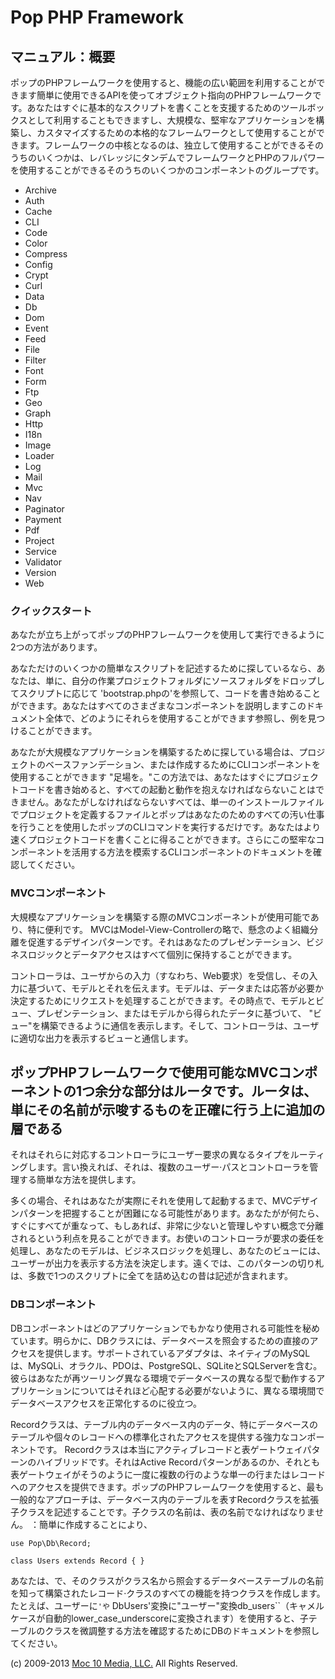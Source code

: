 Pop PHP Framework
=================

マニュアル：概要
---------------

ポップのPHPフレームワークを使用すると、機能の広い範囲を利用することができます簡単に使用できるAPIを使ってオブジェクト指向のPHPフレームワークです。あなたはすぐに基本的なスクリプトを書くことを支援するためのツールボックスとして利用することもできますし、大規模な、堅牢なアプリケーションを構築し、カスタマイズするための本格的なフレームワークとして使用することができます。フレームワークの中核となるのは、独立して使用することができるそのうちのいくつかは、レバレッジにタンデムでフレームワークとPHPのフルパワーを使用することができるそのうちのいくつかのコンポーネントのグループです。

-   Archive
-   Auth
-   Cache
-   CLI
-   Code
-   Color
-   Compress
-   Config
-   Crypt
-   Curl
-   Data
-   Db
-   Dom
-   Event
-   Feed
-   File
-   Filter
-   Font
-   Form
-   Ftp
-   Geo
-   Graph
-   Http
-   I18n
-   Image
-   Loader
-   Log
-   Mail
-   Mvc
-   Nav
-   Paginator
-   Payment
-   Pdf
-   Project
-   Service
-   Validator
-   Version
-   Web

### クイックスタート

あなたが立ち上がってポップのPHPフレームワークを使用して実行できるように2つの方法があります。

あなただけのいくつかの簡単なスクリプトを記述するために探しているなら、あなたは、単に、自分の作業プロジェクトフォルダにソースフォルダをドロップしてスクリプトに応じて
'bootstrap.phpの'を参照して、コードを書き始めることができます。あなたはすべてのさまざまなコンポーネントを説明しますこのドキュメント全体で、どのようにそれらを使用することができます参照し、例を見つけることができます。

あなたが大規模なアプリケーションを構築するために探している場合は、プロジェクトのベースファンデーション、または作成するためにCLIコンポーネントを使用することができます
"足場を。"この方法では、あなたはすぐにプロジェクトコードを書き始めると、すべての起動と動作を抱えなければならないことはできません。あなたがしなければならないすべては、単一のインストールファイルでプロジェクトを定義するファイルとポップはあなたのためのすべての汚い仕事を行うことを使用したポップのCLIコマンドを実行するだけです。あなたはより速くプロジェクトコードを書くことに得ることができます。さらにこの堅牢なコンポーネントを活用する方法を模索するCLIコンポーネントのドキュメントを確認してください。

### MVCコンポーネント

大規模なアプリケーションを構築する際のMVCコンポーネントが使用可能であり、特に便利です。
MVCはModel-View-Controllerの略で、懸念のよく組織分離を促進するデザインパターンです。それはあなたのプレゼンテーション、ビジネスロジックとデータアクセスはすべて個別に保持することができます。

コントローラは、ユーザからの入力（すなわち、Web要求）を受信し、その入力に基づいて、モデルとそれを伝えます。モデルは、データまたは応答が必要か決定するためにリクエストを処理することができます。その時点で、モデルとビュー、プレゼンテーション、またはモデルから得られたデータに基づいて、
"ビュー"を構築できるように通信を表示します。そして、コントローラは、ユーザに適切な出力を表示するビューと通信します。

ポップPHPフレームワークで使用可能なMVCコンポーネントの1つ余分な部分はルータです。ルータは、単にその名前が示唆するものを正確に行う上に追加の層である
-
それはそれらに対応するコントローラにユーザー要求の異なるタイプをルーティングします。言い換えれば、それは、複数のユーザー·パスとコントローラを管理する簡単な方法を提供します。

多くの場合、それはあなたが実際にそれを使用して起動するまで、MVCデザインパターンを把握することが困難になる可能性があります。あなたがが何たら、すぐにすべてが重なって、もしあれば、非常に少ないと管理しやすい概念で分離されるという利点を見ることができます。お使いのコントローラが要求の委任を処理し、あなたのモデルは、ビジネスロジックを処理し、あなたのビューには、ユーザーが出力を表示する方法を決定します。遠くでは、このパターンの切り札は、多数で1つのスクリプトに全てを詰め込むの昔は記述が含まれます。

### DBコンポーネント

DBコンポーネントはどのアプリケーションでもかなり使用される可能性を秘めています。明らかに、DBクラスには、データベースを照会するための直接のアクセスを提供します。サポートされているアダプタは、ネイティブのMySQLは、MySQLi、オラクル、PDOは、PostgreSQL、SQLiteとSQLServerを含む。彼らはあなたが再ツーリング異なる環境でデータベースの異なる型で動作するアプリケーションについてはそれほど心配する必要がないように、異なる環境間でデータベースアクセスを正常化するのに役立つ。

Recordクラスは、テーブル内のデータベース内のデータ、特にデータベースのテーブルや個々のレコードへの標準化されたアクセスを提供する強力なコンポーネントです。 Recordクラスは本当にアクティブレコードと表ゲートウェイパターンのハイブリッドです。それはActive Recordパターンがあるのか、それとも表ゲートウェイがそうのように一度に複数の行のような単一の行またはレコードへのアクセスを提供できます。ポップのPHPフレームワークを使用すると、最も一般的なアプローチは、データベース内のテーブルを表すRecordクラスを拡張子クラスを記述することです。子クラスの名前は、表の名前でなければなりません。 ：簡単に作成することにより、

    use Pop\Db\Record;

    class Users extends Record { }

あなたは、で、そのクラスがクラス名から照会するデータベーステーブルの名前を知って構築されたレコード·クラスのすべての機能を持つクラスを作成します。たとえば、ユーザーに`'や` DbUsers'変換に"ユーザー"変換db_users``（キャメルケースが自動的lower_case_underscoreに変換されます）を使用すると、子テーブルのクラスを微調整する方法を確認するためにDBのドキュメントを参照してください。

\(c) 2009-2013 [Moc 10 Media, LLC.](http://www.moc10media.com) All
Rights Reserved.
